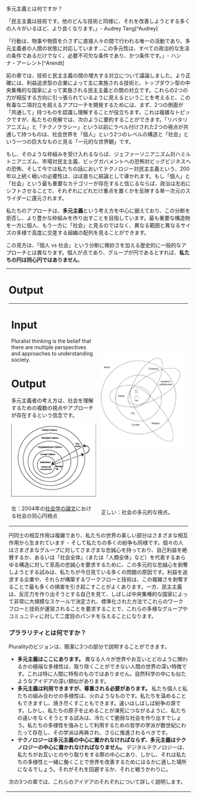 多元主義とは何ですか？

「民主主義は技術です。他のどんな技術と同様に、それを改善しようとする多くの人々がいるほど、より良くなります。」- Audrey Tang[^Audrey]

「行動は、物事や物質を介さずに直接人々の間で行われる唯一の活動であり、多元主義者の人間の状態に対応しています...この多元性は、すべての政治的な生活の条件であるだけでなく、必要不可欠な条件であり、かつ条件です。」- ハンナ・アーレント[^Arendt]

前の章では、技術と民主主義の間の増大する対立について議論しました。より正確には、利益追求型の企業によって主に実施される技術と、トップダウン型の中央集権的な国家によって実施される民主主義との間の対立です。これらの2つの力が相反する方向に引っ張られているように見えるということを考えると、この有毒な二項対立を超えるアプローチを開発するためには、まず、2つの側面が「共通して」持つものを認識し理解することが役立ちます。これは複雑なトピックですが、私たちの見解では、次のように要約することができます。「リバタリアニズム」と「テクノクラシー」という以前にラベル付けされた2つの視点が共通して持つものは、社会世界を「個人」という2つのレベルの構造と「社会」という一つの巨大なものと見る「一元的な世界観」です。

もし、そのような枠組みを受け入れるならば、ジェファーソニアニズム対ハミルトニアニズム、市場対民主主義、ビッグガバメントへの恐怖対ビッグビジネスへの恐怖、そして今では私たちの話においてテクノロジー対民主主義という、200年以上続く戦いの必要性は、ほぼ直ちに結論として導かれます。もし「個人」と「社会」という最も重要なカテゴリーが存在すると信じるならば、政治は左右にシフトさせることで、それぞれにどれだけ重点を置くかを反映する単一次元のスライダーに還元されます。

私たちのアプローチは、**多元主義**という考え方を中心に据えており、この分断を拒否し、より豊かな枠組みを作り出すことを目指しています。最も重要な構造物を一方に個人、もう一方に「社会」と見るのではなく、異なる範囲と異なるサイズの多様で高度に交差する組織の配列を見ることができます。

この見方は、「個人 vs 社会」という分断に微妙さを加える歴史的に一般的なアプローチとは異なります。個人が点であり、グループが円であるとすれば、**私たちの円は同心円ではありません**。

<table><tr><td style="width:50%">

# Output
<table><tr><td style="width:50%">

# Input
Pluralist thinking is the belief that there are multiple perspectives and approaches to understanding society.

# Output
多元主義者の考え方は、社会を理解するための複数の視点やアプローチが存在するという信念です。

<img src="../../figs/circles1.png"/>

</td><td>
    
<img src="../../figs/circles2.png"/>
    
</td></tr><tr><td style="width:50%">

左：2004年の[社会学の論文](https://www.semanticscholar.org/paper/A-Dynamic%2C-Multi%E2%80%90Level-Model-of-Culture%3A-From-the-a-Erez-Gati/50c014cf2c4e5095a49d5315a150cd4491f0cecd)における社会の同心円視点
    
</td><td>

正しい：社会の多元的な視点。
    
</td></tr></table>

円同士の相互作用は複雑であり、私たちの世界の美しい部分はさまざまな相互作用から生まれています - そして私たちの多くの紛争も同様です。個々の人はさまざまなグループに対してさまざまな忠誠心を持っており、自己利益を絶賛するか、あるいは「社会全体」（または「人類全体」など）を代表するあらゆる構造に対して至高の忠誠心を要求するために、この多元的な忠誠心を剥奪しようとする試みは、私たちが今日見ている多くの問題の原因です。利益を追求する企業や、それらが構築するワークフローと技術は、この複雑さを剥奪することで最も多くの損害を引き起こすことがよくあります。一方、民主主義は、反圧力を作り出そうとする自己を見て、しばしば中央集権的な国家によって非常に大規模なスケールで決定され、標準化された方法でこれらのワークフローと技術が運営されることを要求することで、これらの多様なグループやコミュニティに対して二度目のパンチを与えることになります。

### プララリティとは何ですか？

Pluralityのビジョンは、簡潔に3つの部分で説明することができます。

* **多元主義はここにあります。** 異なる人々が世界やお互いとどのように関わるかの極端な多様性は、取り除くことができない人間の世界の深い特徴です。これは特に人間に特有のものではありません。自然科学の中にも似たようなアイデアの深い類似があります。
* **多元主義は利用できますが、尊重される必要があります。** 私たち個人と私たちの組み合わせの多様性は、火のようなものです。私たちを温めることもできますし、焼き尽くすこともできます。違いはしばしば紛争の源です。しかし、私たちの原子を止めることが凍死につながるように、私たちの違いをなくそうとする試みは、冷たくて脆弱な社会を作り出すでしょう。私たちの多様性を強みとして利用するための哲学の学派が数世紀にわたって存在し、その学派は再興され、さらに推進されるべきです。
* **テクノロジーは多元主義の中心に置かれなければならず、多元主義はテクノロジーの中心に置かれなければなりません。** デジタルテクノロジーは、私たちがお互いとのやり取りをする際の中心にあり、しかし、それは私たちの多様性と一緒に働くことで世界を改善するためにはるかに適した場所になるでしょう。それがそれを回避するか、それと戦うかわりに。

次の3つの章では、これらのアイデアのそれぞれについて詳しく説明します。

